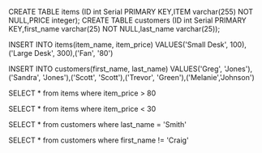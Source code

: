 
CREATE TABLE items (ID int Serial PRIMARY KEY,ITEM varchar(255) NOT NULL,PRICE integer);
CREATE TABLE customers (ID int Serial PRIMARY KEY,first_name varchar(25) NOT NULL,last_name varchar(25));

INSERT INTO items(item_name, item_price)
VALUES('Small Desk', 100),('Large Desk', 300),('Fan', '80')

INSERT INTO customers(first_name, last_name)
VALUES('Greg', 'Jones'),('Sandra', 'Jones'),('Scott', 'Scott'),('Trevor', 'Green'),('Melanie','Johnson')

SELECT * from items where item_price > 80

SELECT * from items where item_price < 30

SELECT * from customers where last_name = 'Smith'

SELECT * from customers where first_name != 'Craig'